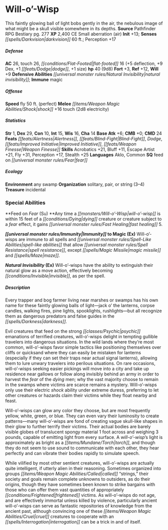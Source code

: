 ﻿---
cssclass: [monsters]
title1: Will-o'-Wisp
desc_short: This faintly glowing ball of light bobs gently in the air, the nebulous
  image of what might be a skull visible somewhere in its depths.
title2: Will-o'-Wisp
CR: 6
sources:
- name: Pathfinder RPG Bestiary
  page: 277
  link: http://paizo.com/products/btpy8auu?Pathfinder-Roleplaying-Game-Bestiary
XP: 2400
alignment: CE
size: Small
type: aberration
subtypes:
- air
initiative:
  bonus: 13
senses:
  darkvision: 60
AC:
  AC: 26
  touch: 26
  flat_footed: 16
  components:
    deflection: 5
    dex: 9
    dodge: 1
    size: 1
HP:
  HP: 40
  long: 9d8
saves:
  fort: 3
  ref: 12
  will: 9
defensive_abilities:
- natural invisibility
immunities:
- magic
speeds:
  fly: 50
  fly_maneuverability: perfect
attacks:
  melee:
  - - text: shock +16 touch (2d8 electricity)
      entries:
      - - damage: 2d8
          type: electricity
      attack: shock
      bonus:
      - 16
      touch: true
ability_scores:
  STR: 1
  DEX: 29
  CON: 10
  INT: 15
  WIS: 16
  CHA: 14
BAB: 6
CMB: 0
CMD: 24
feats:
- name: Alertness
- name: Blind-Fight
- name: Dodge
- name: Improved Initiative
- name: Weapon Finesse
skills:
  Acrobatics: 21
  Bluff: 11
  Escape Artist: 21
  Fly: 31
  Perception: 17
  Stealth: 25
languages:
- Aklo
- Common
special_qualities:
- feed on fear
ecology:
  environment: any swamp
  organization: solitary, pair, or string (3-4)
  treasure_type: incidental
special_abilities:
  Feed on Fear (Su): Any time a will-o'-wisp is within 15 feet of a dying creature
    or creature subject to a fear effect, it gains fast healing 5.
  Immunity to Magic (Ex): Will-o'-wisps are immune to all spells and spell-like abilities
    that allow spell resistance, except magic missile and maze.
  Natural Invisibility (Ex): Will-o'-wisps have the ability to extinguish their natural
    glow as a move action, effectively becoming invisible, as per the spell.
desc_long: |-
  Every trapper and bog farmer living near marshes or swamps has his own name for these faintly glowing balls of light-jack o' the lanterns, corpse candles, walking fires, pine lights, spooklights, rushlights-but all recognize them as dangerous predators and false guides in the darkness.

  Evil creatures that feed on the strong psychic emanations of terrified creatures, will-o'-wisps delight in tempting gullible travelers into dangerous situations. In the wild lands where they're most common, will-o'-wisps favor simple tactics like positioning themselves over cliffs or quicksand where they can easily be mistaken for lanterns (especially if they can set their traps near actual signal lanterns), allowing them to lure unwary travelers into perilous situations. On rare occasions, will-o'-wisps seeking easier pickings will move into a city and take up residence near gallows or follow along invisibly behind an army in order to harvest the fear of the dying men; why the vast majority choose to remain in the swamps where victims are scarce remains a mystery. Will-o'-wisps only use their electric shock ability under extreme duress, preferring to let other creatures or hazards claim their victims while they float nearby and feast.

  Will-o'-wisps can glow any color they choose, but are most frequently yellow, white, green, or blue. They can even vary their luminosity to create patterns-many will-o'-wisps are fond of creating vague skull-like shapes in their glow to further terrify their victims. Their actual bodies are barely visible globes of translucent spongy material 1 foot across and weighing 3 pounds, capable of emitting light from every surface. A will-o'-wisp's light is approximately as bright as a torch, and though they do not seem to use sound to communicate with each other, they hear perfectly and can vibrate their bodies rapidly to simulate speech.

  While vilified by most other sentient creatures, will-o'-wisps are actually quite intelligent, if utterly alien in their reasoning. Sometimes organized into groups called “strings,” their society and goals remain complete unknowns to outsiders, as do their origins, though they have sometimes been known to strike bargains with those who can offer them vast quantities of appropriately frightened victims. As will-o'-wisps do not age, and are effectively immortal unless killed by violence, particularly ancient will-o'-wisps can serve as fantastic repositories of knowledge from the ancient past, although convincing one of these cruel creatures to cooperate with an interrogation can be a trick in and of itself.

---

# Will-o’-Wisp
This faintly glowing ball of light bobs gently in the air, the nebulous image of what might be a skull visible somewhere in its depths.
**Source** Pathfinder RPG Bestiary pg. 277
**XP** 2,400
CE Small aberration (air)
**Init** +13; **Senses** _[[spells/Darkvision|darkvision]]_ 60 ft.; Perception +17

##### Defense

**AC** 26, touch 26, _[[conditions/Flat-Footed|flat-footed]]_ 16 (+5 deflection, +9 Dex, +1 _[[feats/Dodge|dodge]]_, +1 size)
**hp** 40 (9d8)
**Fort** +3, **Ref** +12, **Will** +9
**Defensive Abilities** _[[universal monster rules/Natural Invisibility|natural invisibility]]_; **Immune** magic

##### Offense
**Speed** fly 50 ft. (perfect)
**Melee** _[[items/Weapon Magic Abilities/Shock|shock]]_ +16 touch (2d8 electricity)

##### Statistics
**Str** 1, **Dex** 29, **Con** 10, **Int** 15, **Wis** 16, **Cha** 14
**Base Atk** +6; **CMB** +0; **CMD** 24
**Feats** _[[feats/Alertness|Alertness]]_, _[[feats/Blind-Fight|Blind-Fight]]_, _Dodge_, _[[feats/Improved Initiative|Improved Initiative]]_, _[[feats/Weapon Finesse|Weapon Finesse]]_
**Skills** Acrobatics +21, Bluff +11, Escape Artist +21, Fly +31, Perception +17, Stealth +25
**Languages** Aklo, Common
**SQ** feed on _[[universal monster rules/Fear|fear]]_

##### Ecology

**Environment** any swamp
**Organization** solitary, pair, or string (3–4)
**Treasure** incidental

### Special Abilities

**Feed on _Fear_ (Su) **Any time a _[[monsters/Will-o’-Wisp|will-o’-wisp]]_ is within 15 feet of a _[[conditions/Dying|dying]]_ creature or creature subject to a _fear_ effect, it gains _[[universal monster rules/Fast Healing|fast healing]]_ 5.

**_[[universal monster rules/Immunity|Immunity]]_ to Magic (Ex)** Will-o’-wisps are immune to all spells and _[[universal monster rules/Spell-Like Abilities|spell-like abilities]]_ that allow _[[universal monster rules/Spell Resistance|spell resistance]]_, except _[[spells/Magic Missile|magic missile]]_ and _[[spells/Maze|maze]]_.

**_Natural Invisibility_ (Ex)** Will-o’-wisps have the ability to extinguish their natural glow as a move action, effectively becoming _[[conditions/Invisible|invisible]]_, as per the spell.

##### Description

Every trapper and bog farmer living near marshes or swamps has his own name for these faintly glowing balls of light—jack o’ the lanterns, corpse candles, walking fires, pine lights, spooklights, rushlights—but all recognize them as dangerous predators and false guides in the _[[spells/Darkness|darkness]]_.

Evil creatures that feed on the strong _[[classes/Psychic|psychic]]_ emanations of terrified creatures, will-o’-wisps delight in tempting gullible travelers into dangerous situations. In the wild lands where they’re most common, will-o’-wisps favor simple tactics like positioning themselves over cliffs or quicksand where they can easily be mistaken for lanterns (especially if they can set their traps near actual signal lanterns), allowing them to lure unwary travelers into perilous situations. On rare occasions, will-o’-wisps seeking easier pickings will move into a city and take up residence near gallows or follow along invisibly behind an army in order to harvest the _fear_ of the _dying_ men; why the vast majority choose to remain in the swamps where victims are scarce remains a mystery. Will-o’-wisps only use their electric _shock_ ability under extreme duress, preferring to let other creatures or hazards claim their victims while they float nearby and feast.

Will-o’-wisps can glow any color they choose, but are most frequently yellow, white, green, or blue. They can even vary their luminosity to create patterns—many will-o’-wisps are fond of creating vague skull-like shapes in their glow to further terrify their victims. Their actual bodies are barely visible globes of translucent spongy material 1 foot across and weighing 3 pounds, capable of emitting light from every surface. A _will-o’-wisp_’s light is approximately as bright as a _[[items/Mundane/Torch|torch]]_, and though they do not seem to use sound to communicate with each other, they hear perfectly and can vibrate their bodies rapidly to simulate speech.

While vilified by most other sentient creatures, will-o’-wisps are actually quite intelligent, if utterly alien in their reasoning. Sometimes organized into groups _[[items/Weapon Magic Abilities/Called|called]]_ “strings,” their society and goals remain complete unknowns to outsiders, as do their origins, though they have sometimes been known to strike bargains with those who can offer them vast quantities of appropriately _[[conditions/Frightened|frightened]]_ victims. As will-o’-wisps do not age, and are effectively immortal unless killed by violence, particularly ancient will-o’-wisps can serve as fantastic repositories of knowledge from the ancient past, although convincing one of these _[[items/Weapon Magic Abilities/Cruel|cruel]]_ creatures to cooperate with an _[[spells/Interrogation|interrogation]]_ can be a trick in and of itself.